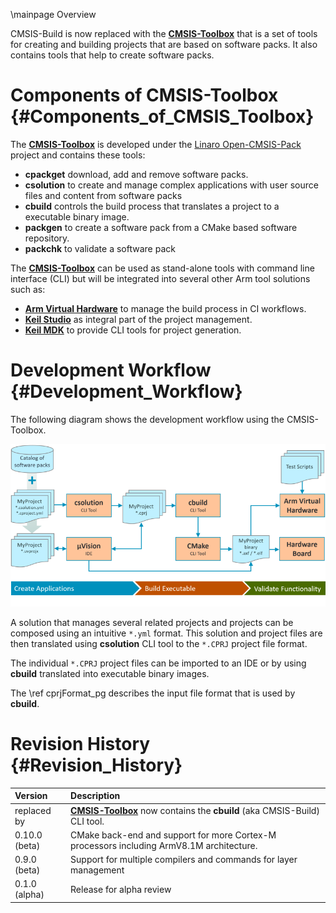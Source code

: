 \mainpage Overview

CMSIS-Build is now replaced with the [**CMSIS-Toolbox**](https://github.com/Open-CMSIS-Pack/devtools/tree/main/tools) that is a set of tools for creating and building projects that are based on software packs. It also contains tools that help to create software packs.

# Components of CMSIS-Toolbox {#Components_of_CMSIS_Toolbox}
The [**CMSIS-Toolbox**](https://github.com/Open-CMSIS-Pack/devtools/tree/main/tools) is developed under the [Linaro Open-CMSIS-Pack](https://www.open-cmsis-pack.org/) project and contains these tools:

- **cpackget** download, add and remove software packs.
- **csolution** to create and manage complex applications with user source files and content from software packs
- **cbuild** controls the build process that translates a project to a executable binary image.
- **packgen** to create a software pack from a CMake based software repository.
- **packchk** to validate a software pack

The [**CMSIS-Toolbox**](https://github.com/Open-CMSIS-Pack/devtools/tree/main/tools) can be used as stand-alone tools with command line interface (CLI) but will be integrated into several other Arm tool solutions such as:

- [**Arm Virtual Hardware**](https://www.arm.com/virtual-hardware) to manage the build process in CI workflows.
- [**Keil Studio**](https://www.keil.arm.com) as integral part of the project management.
- [**Keil MDK**](https://www.keil.com/mdk5/) to provide CLI tools for project generation.

# Development Workflow {#Development_Workflow}

The following diagram shows the development workflow using the CMSIS-Toolbox.  

![Diagram: CMSIS-Toolbox Development Workflow](./images/CMSIS-Toolbox.png)

A solution that manages several related projects and projects can be composed using an intuitive `*.yml` format. This solution and project files are then translated using **csolution** CLI tool to the `*.CPRJ` project file format.

The individual `*.CPRJ` project files can be imported to an IDE or by using **cbuild** translated into executable binary images.

The \ref cprjFormat_pg describes the input file format that is used by **cbuild**.

# Revision History {#Revision_History}

Version       | Description
:-------------|:---------------------------------
replaced by   | [**CMSIS-Toolbox**](https://github.com/Open-CMSIS-Pack/devtools/tree/main/tools) now contains the **cbuild** (aka CMSIS-Build) CLI tool.
0.10.0 (beta) | CMake back-end and support for more Cortex-M processors including ArmV8.1M architecture.
0.9.0 (beta)  | Support for multiple compilers and commands for layer management
0.1.0 (alpha) | Release for alpha review
